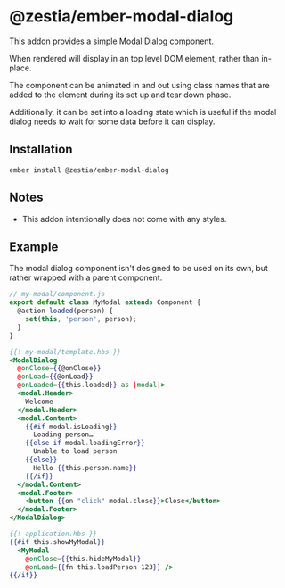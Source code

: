 # @zestia/ember-modal-dialog

This addon provides a simple Modal Dialog component.

When rendered will display in an top level DOM element, rather than in-place.

The component can be animated in and out using class names that are added to the element during its set up and tear down phase.

Additionally, it can be set into a loading state which is useful if the modal dialog needs to wait for some data before it can display.

## Installation

```
ember install @zestia/ember-modal-dialog
```

## Notes

- This addon intentionally does not come with any styles.

## Example

The modal dialog component isn't designed to be used on its own, but rather wrapped with a parent component.

```javascript
// my-modal/component.js
export default class MyModal extends Component {
  @action loaded(person) {
    set(this, 'person', person);
  }
}
```

```handlebars
{{! my-modal/template.hbs }}
<ModalDialog
  @onClose={{@onClose}}
  @onLoad={{@onLoad}}
  @onLoaded={{this.loaded}} as |modal|>
  <modal.Header>
    Welcome
  </modal.Header>
  <modal.Content>
    {{#if modal.isLoading}}
      Loading person…
    {{else if modal.loadingError}}
      Unable to load person
    {{else}}
      Hello {{this.person.name}}
    {{/if}}
  </modal.Content>
  <modal.Footer>
    <button {{on "click" modal.close}}>Close</button>
  </modal.Footer>
</ModalDialog>
```

```handlebars
{{! application.hbs }}
{{#if this.showMyModal}}
  <MyModal
    @onClose={{this.hideMyModal}}
    @onLoad={{fn this.loadPerson 123}} />
{{/if}}
```
